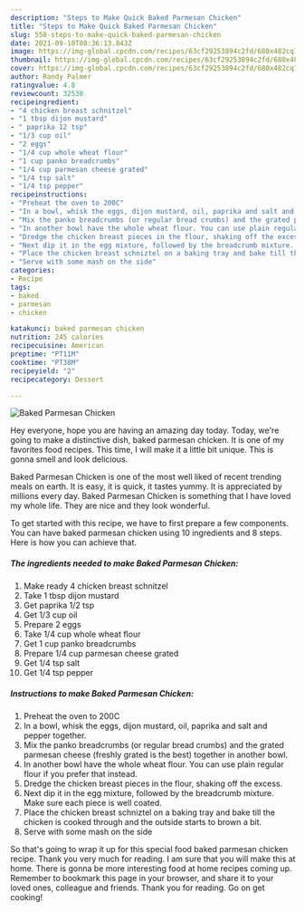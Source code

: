 ```yaml
---
description: "Steps to Make Quick Baked Parmesan Chicken"
title: "Steps to Make Quick Baked Parmesan Chicken"
slug: 558-steps-to-make-quick-baked-parmesan-chicken
date: 2021-09-10T08:36:13.843Z
image: https://img-global.cpcdn.com/recipes/63cf29253894c2fd/680x482cq70/baked-parmesan-chicken-recipe-main-photo.jpg
thumbnail: https://img-global.cpcdn.com/recipes/63cf29253894c2fd/680x482cq70/baked-parmesan-chicken-recipe-main-photo.jpg
cover: https://img-global.cpcdn.com/recipes/63cf29253894c2fd/680x482cq70/baked-parmesan-chicken-recipe-main-photo.jpg
author: Randy Palmer
ratingvalue: 4.8
reviewcount: 32530
recipeingredient:
- "4 chicken breast schnitzel"
- "1 tbsp dijon mustard"
- " paprika 12 tsp"
- "1/3 cup oil"
- "2 eggs"
- "1/4 cup whole wheat flour"
- "1 cup panko breadcrumbs"
- "1/4 cup parmesan cheese grated"
- "1/4 tsp salt"
- "1/4 tsp pepper"
recipeinstructions:
- "Preheat the oven to 200C"
- "In a bowl, whisk the eggs, dijon mustard, oil, paprika and salt and pepper together."
- "Mix the panko breadcrumbs (or regular bread crumbs) and the grated parmesan cheese (freshly grated is the best) together in another bowl."
- "In another bowl have the whole wheat flour. You can use plain regular flour if you prefer that instead."
- "Dredge the chicken breast pieces in the flour, shaking off the excess."
- "Next dip it in the egg mixture, followed by the breadcrumb mixture. Make sure each piece is well coated."
- "Place the chicken breast schniztel on a baking tray and bake till the chicken is cooked through and the outside starts to brown a bit."
- "Serve with some mash on the side"
categories:
- Recipe
tags:
- baked
- parmesan
- chicken

katakunci: baked parmesan chicken 
nutrition: 245 calories
recipecuisine: American
preptime: "PT11M"
cooktime: "PT38M"
recipeyield: "2"
recipecategory: Dessert

---
```



![Baked Parmesan Chicken](https://img-global.cpcdn.com/recipes/63cf29253894c2fd/680x482cq70/baked-parmesan-chicken-recipe-main-photo.jpg)

Hey everyone, hope you are having an amazing day today. Today, we're going to make a distinctive dish, baked parmesan chicken. It is one of my favorites food recipes. This time, I will make it a little bit unique. This is gonna smell and look delicious.



Baked Parmesan Chicken is one of the most well liked of recent trending meals on earth. It is easy, it is quick, it tastes yummy. It is appreciated by millions every day. Baked Parmesan Chicken is something that I have loved my whole life. They are nice and they look wonderful.


To get started with this recipe, we have to first prepare a few components. You can have baked parmesan chicken using 10 ingredients and 8 steps. Here is how you can achieve that.

<!--inarticleads1-->

##### The ingredients needed to make Baked Parmesan Chicken:

1. Make ready 4 chicken breast schnitzel
1. Take 1 tbsp dijon mustard
1. Get  paprika 1/2 tsp
1. Get 1/3 cup oil
1. Prepare 2 eggs
1. Take 1/4 cup whole wheat flour
1. Get 1 cup panko breadcrumbs
1. Prepare 1/4 cup parmesan cheese grated
1. Get 1/4 tsp salt
1. Get 1/4 tsp pepper




<!--inarticleads2-->

##### Instructions to make Baked Parmesan Chicken:

1. Preheat the oven to 200C
1. In a bowl, whisk the eggs, dijon mustard, oil, paprika and salt and pepper together.
1. Mix the panko breadcrumbs (or regular bread crumbs) and the grated parmesan cheese (freshly grated is the best) together in another bowl.
1. In another bowl have the whole wheat flour. You can use plain regular flour if you prefer that instead.
1. Dredge the chicken breast pieces in the flour, shaking off the excess.
1. Next dip it in the egg mixture, followed by the breadcrumb mixture. Make sure each piece is well coated.
1. Place the chicken breast schniztel on a baking tray and bake till the chicken is cooked through and the outside starts to brown a bit.
1. Serve with some mash on the side




So that's going to wrap it up for this special food baked parmesan chicken recipe. Thank you very much for reading. I am sure that you will make this at home. There is gonna be more interesting food at home recipes coming up. Remember to bookmark this page in your browser, and share it to your loved ones, colleague and friends. Thank you for reading. Go on get cooking!
